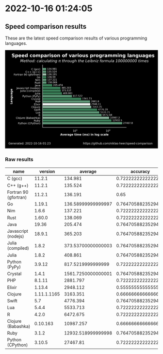 # 2022-10-16 01:24:05

## Speed comparison results

These are the latest speed comparison results of various programming languages.

![plot](../assets/2022-10-16T012405/combined_results.png "Speed comparison of programming languages")

### Raw results

| name                  | version     | average            | accuracy           |
| --------------------- | ----------- | ------------------ | ------------------ |
| C (gcc)               | 11.2.1      | 134.981            | 0.7222222222222222 |
| C++ (g++)             | 11.2.1      | 135.524            | 0.7222222222222222 |
| Fortran 90 (gfortran) | 11.2.1      | 136.191            | 0.65               |
| Go                    | 1.19.1      | 136.58999999999997 | 0.7647058823529411 |
| Nim                   | 1.6.6       | 137.221            | 0.7222222222222222 |
| Rust                  | 1.60.0      | 138.069            | 0.7222222222222222 |
| Java                  | 19.36       | 205.474            | 0.7647058823529411 |
| Javascript (nodejs)   | 18.9.1      | 365.203            | 0.7647058823529411 |
| Julia (compiled)      | 1.8.2       | 373.53700000000003 | 0.7647058823529411 |
| Julia                 | 1.8.2       | 408.861            | 0.7647058823529411 |
| Python (PyPy)         | 3.9.12      | 817.5219999999999  | 0.7222222222222222 |
| Crystal               | 1.4.1       | 1561.7250000000001 | 0.7647058823529411 |
| PHP                   | 8.1.11      | 2881.797           | 0.7222222222222222 |
| Elixir                | 1.13.4      | 2948.112           | 0.5555555555555556 |
| Clojure               | 1.11.1.1165 | 3163.351           | 0.6666666666666666 |
| Swift                 | 5.7         | 4776.394           | 0.7647058823529411 |
| Lua                   | 5.4.4       | 5533.713           | 0.7222222222222222 |
| R                     | 4.2.0       | 6472.675           | 0.7222222222222222 |
| Clojure (Babashka)    | 0.10.163    | 10987.257          | 0.6666666666666666 |
| Ruby                  | 3.1.2       | 12932.518999999998 | 0.7647058823529411 |
| Python (CPython)      | 3.10.5      | 27467.81           | 0.7222222222222222 |
